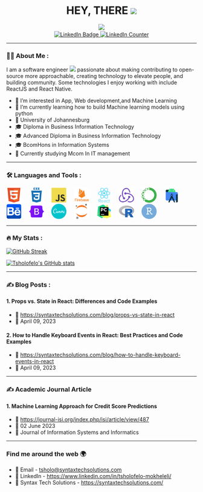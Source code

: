 
<h1 align="center">
  HEY, THERE
  <img src="https://media.giphy.com/media/hvRJCLFzcasrR4ia7z/giphy.gif" width="30px"/>
</h1>

<div id="header" align="center">
  <img src="https://media.giphy.com/media/3kPDmoWdBpQPNhCnUG/giphy.gif" width="300"/>
</div>
<div id="badges" align="center">
  <a href="https://www.linkedin.com/in/tsholofelo-mokheleli/">
    <img src="https://img.shields.io/badge/LinkedIn-blue?style=for-the-badge&logo=linkedin&logoColor=white" alt="LinkedIn Badge"/>
    <img src="https://komarev.com/ghpvc/?username=tsholofelo-mokheleli&style=for-the-badge&color=blue" alt="LinkedIn Counter"/>
  </a>
</div>

---

### :man_technologist: About Me :

I am a software engineer <img src="https://media.giphy.com/media/WUlplcMpOCEmTGBtBW/giphy.gif" width="30"> passionate about making contributing to open-source more approachable, creating technology to elevate people, and building community. Some technologies I enjoy working with include ReactJS and React Native.


- :telescope: I’m interested in App, Web development,and Machine Learning 
- :seedling: I’m currently learning how to build Machine learning models using python
- :school: University of Johannesburg 
- :mortar_board: Diploma in Business Information Technology 
- :mortar_board: Advanced Diploma in Business Information Technology 
- :mortar_board: BcomHons in Information Systems
- :toolbox: Currently studying Mcom In IT management

---

### :hammer_and_wrench: Languages and Tools :

<div>
  <img src="https://github.com/devicons/devicon/blob/master/icons/html5/html5-original.svg" title="HTML5" alt="HTML" width="40" height="40"/>
  &nbsp;&nbsp;&nbsp;
  <img src="https://github.com/devicons/devicon/blob/master/icons/css3/css3-plain-wordmark.svg"  title="CSS3" alt="CSS" width="40" height="40"/>
  &nbsp;&nbsp;&nbsp;
  <img src="https://github.com/devicons/devicon/blob/master/icons/javascript/javascript-original.svg" title="JavaScript" alt="JavaScript" width="40" height="40"/>
  &nbsp;&nbsp;&nbsp;
  <img src="https://github.com/devicons/devicon/blob/master/icons/firebase/firebase-plain-wordmark.svg" title="Firebase" alt="Firebase" width="40" height="40"/>
  &nbsp;&nbsp;&nbsp;
  <img src="https://github.com/devicons/devicon/blob/master/icons/react/react-original-wordmark.svg" title="React" alt="React" width="40" height="40"/>
  &nbsp;&nbsp;&nbsp;
  <img src="https://github.com/devicons/devicon/blob/master/icons/redux/redux-original.svg" title="Redux" alt="Redux " width="40" height="40"/>
  &nbsp;&nbsp;&nbsp;
  <img src="https://github.com/devicons/devicon/blob/master/icons/anaconda/anaconda-original.svg" title="Anaconda" alt="Acaconda" width="40" height="40"/>
  &nbsp;&nbsp;&nbsp;
  <img src="https://github.com/devicons/devicon/blob/master/icons/androidstudio/androidstudio-original.svg" title="Android Studio" alt="Android Studio" width="40" height="40"/>
  &nbsp;&nbsp;&nbsp;
  <img src="https://github.com/devicons/devicon/blob/master/icons/behance/behance-original.svg" title="Behance" alt="Behance" width="40" height="40"/>
  &nbsp;&nbsp;&nbsp;
  <img src="https://github.com/devicons/devicon/blob/master/icons/bootstrap/bootstrap-original.svg" title="Boostrap" alt="Boostrap" width="40" height="40"/>
  &nbsp;&nbsp;&nbsp;
  <img src="https://github.com/devicons/devicon/blob/master/icons/canva/canva-original.svg" title="Canva" alt="Canva" width="40" height="40"/>
  &nbsp;&nbsp;&nbsp;
  <img src="https://github.com/devicons/devicon/blob/master/icons/jupyter/jupyter-original.svg" title="jupyter" alt="jupyter" width="40" height="40"/>
  &nbsp;&nbsp;&nbsp;
  <img src="https://github.com/devicons/devicon/blob/master/icons/pycharm/pycharm-original.svg" title="pycharm" alt="pycharm" width="40" height="40"/>
  &nbsp;&nbsp;&nbsp;
  <img src="https://github.com/devicons/devicon/blob/master/icons/r/r-original.svg" title="r" alt="r" width="40" height="40"/>
  &nbsp;&nbsp;&nbsp;
  <img src="https://github.com/devicons/devicon/blob/master/icons/rstudio/rstudio-original.svg" title="rstudio" alt="rstudio" width="40" height="40"/>
  &nbsp;&nbsp;&nbsp;
</div>

---

### :fire: My Stats :
[![GitHub Streak](http://github-readme-streak-stats.herokuapp.com?user=tsholofelo-mokheleli&border_radius=5&date_format=j%20M%5B%20Y%5D&mode=weekly)](https://git.io/streak-stats)

[![Tsholofelo's GitHub stats](https://github-readme-stats.vercel.app/api?username=tsholofelo-mokheleli&count_private=true&show_icons=true)](https://github.com/anuraghazra/github-readme-stats)


---

### :writing_hand: Blog Posts :
#### 1. Props vs. State in React: Differences and Code Examples
  - :link: https://syntaxtechsolutions.com/blog/props-vs-state-in-react
  - :date: April 09, 2023

#### 2. How to Handle Keyboard Events in React: Best Practices and Code Examples
  - :link: https://syntaxtechsolutions.com/blog/how-to-handle-keyboard-events-in-react
  - :date: April 09, 2023

---

### :writing_hand: Academic Journal Article
#### 1. Machine Learning Approach for Credit Score Predictions
  - :link: https://journal-isi.org/index.php/isi/article/view/487
  - :date: 02 June 2023
  - :blue_book: Journal of Information Systems and Informatics  

--- 

### Find me around the web 	:earth_africa:

- :email: Email - tsholo@syntaxtechsolutions.com
- :link: LinkedIn - https://www.linkedin.com/in/tsholofelo-mokheleli/
- :link: Syntax Tech Solutions - https://syntaxtechsolutions.com/

